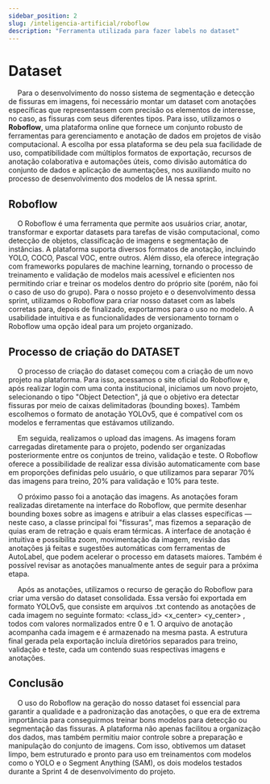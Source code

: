 ```yaml
---
sidebar_position: 2
slug: /inteligencia-artificial/roboflow
description: "Ferramenta utilizada para fazer labels no dataset"
---
```


# Dataset

&emsp; Para o desenvolvimento do nosso sistema de segmentação e detecção de fissuras em imagens, foi necessário montar um dataset com anotações específicas que representassem com precisão os elementos de interesse, no caso, as fissuras com seus diferentes tipos. Para isso, utilizamos o **Roboflow**, uma plataforma online que fornece um conjunto robusto de ferramentas para gerenciamento e anotação de dados em projetos de visão computacional. A escolha por essa plataforma se deu pela sua facilidade de uso, compatibilidade com múltiplos formatos de exportação, recursos de anotação colaborativa e automações úteis, como divisão automática do conjunto de dados e aplicação de aumentações, nos auxiliando muito no processo de desenvolvimento dos modelos de IA nessa sprint.

## Roboflow

&emsp; O Roboflow é uma ferramenta que permite aos usuários criar, anotar, transformar e exportar datasets para tarefas de visão computacional, como detecção de objetos, classificação de imagens e segmentação de instâncias. A plataforma suporta diversos formatos de anotação, incluindo YOLO, COCO, Pascal VOC, entre outros. Além disso, ela oferece integração com frameworks populares de machine learning, tornando o processo de treinamento e validação de modelos mais acessível e eficienten nos permitindo criar e treinar os modelos dentro do próprio site (porém, não foi o caso de uso do grupo). Para o nosso projeto e o desenvolvimento dessa sprint, utilizamos o Roboflow para criar nosso dataset com as labels corretas para, depois de finalizado, exportarmos para o uso no modelo. A usabilidade intuitiva e as funcionalidades de versionamento tornam o Roboflow uma opção ideal para um projeto organizado.

## Processo de criação do DATASET

&emsp; O processo de criação do dataset começou com a criação de um novo projeto na plataforma. Para isso, acessamos o site oficial do Roboflow e, após realizar login com uma conta institucional, iniciamos um novo projeto, selecionando o tipo "Object Detection", já que o objetivo era detectar fissuras por meio de caixas delimitadoras (bounding boxes). Também escolhemos o formato de anotação YOLOv5, que é compatível com os modelos e ferramentas que estávamos utilizando.

&emsp; Em seguida, realizamos o upload das imagens. As imagens foram carregadas diretamente para o projeto, podendo ser organizadas posteriormente entre os conjuntos de treino, validação e teste. O Roboflow oferece a possibilidade de realizar essa divisão automaticamente com base em proporções definidas pelo usuário, o que utilizamos para separar 70% das imagens para treino, 20% para validação e 10% para teste.

&emsp; O próximo passo foi a anotação das imagens. As anotações foram realizadas diretamente na interface do Roboflow, que permite desenhar bounding boxes sobre as imagens e atribuir a elas classes específicas — neste caso, a classe principal foi "fissuras", mas fizemos a separação de quias eram de retração e quais eram térmicas. A interface de anotação é intuitiva e possibilita zoom, movimentação da imagem, revisão das anotações já feitas e sugestões automáticas com ferramentas de AutoLabel, que podem acelerar o processo em datasets maiores. Também é possível revisar as anotações manualmente antes de seguir para a próxima etapa.

&emsp; Após as anotações, utilizamos o recurso de geração do Roboflow para criar uma versão do dataset consolidada. Essa versão foi exportada em formato YOLOv5, que consiste em arquivos .txt contendo as anotações de cada imagem no seguinte formato: <class_id> <x_center> <y_center> <width> <height>, todos com valores normalizados entre 0 e 1. O arquivo de anotação acompanha cada imagem e é armazenado na mesma pasta. A estrutura final gerada pela exportação incluía diretórios separados para treino, validação e teste, cada um contendo suas respectivas imagens e anotações.

## Conclusão

&emsp; O uso do Roboflow na geração do nosso dataset foi essencial para garantir a qualidade e a padronização das anotações, o que era de extrema importância para conseguirmos treinar bons modelos para detecção ou segmentação das fissuras. A plataforma não apenas facilitou a organização dos dados, mas também permitiu maior controle sobre a preparação e manipulação do conjunto de imagens. Com isso, obtivemos um dataset limpo, bem estruturado e pronto para uso em treinamentos com modelos como o YOLO e o Segment Anything (SAM), os dois modelos testados durante a Sprint 4 de desenvolvimento do projeto.

